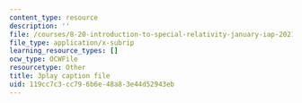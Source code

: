 ```yaml
---
content_type: resource
description: ''
file: /courses/8-20-introduction-to-special-relativity-january-iap-2021/119cc7c3cc796b6e48a83e44d52943eb_Tc7g4iF8pHc.srt
file_type: application/x-subrip
learning_resource_types: []
ocw_type: OCWFile
resourcetype: Other
title: 3play caption file
uid: 119cc7c3-cc79-6b6e-48a8-3e44d52943eb
---
```


